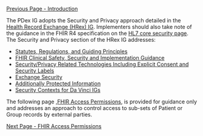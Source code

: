 [Previous Page - Introduction](introduction.html)

The PDex IG adopts the Security and Privacy approach detailed in the [Health Record Exchange (HRex) IG]({{site.data.fhir.ver.hrex}}/security.html).
Implementers should also take note of the guidance in the FHIR R4 specification on the [HL7 core security page](http://hl7.org/fhir/R4/security.html).
The Security and Privacy section of the HRex IG addresses:

- [Statutes, Regulations, and Guiding Principles](https://hl7.org/fhir/us/davinci-hrex/2024Sep/security.html#statutes-regulations-and-guiding-principles)
- [FHIR Clinical Safety, Security and Implementation Guidance](https://hl7.org/fhir/us/davinci-hrex/2024Sep/security.html#fhir-clinical-safety-security-and-implementation-guidance)
- [Security/Privacy Related Technologies Including Explicit Consent and Security Labels](https://hl7.org/fhir/us/davinci-hrex/2024Sep/security.html#security-privacy-related-technologies-including-explicit-consent)
- [Exchange Security](https://hl7.org/fhir/us/davinci-hrex/2024Sep/security.html#exchange-security)
- [Additionally Protected Information](https://hl7.org/fhir/us/davinci-hrex/2024Sep/security.html#additionally-protected-information)
- [Security Contexts for Da Vinci IGs](https://hl7.org/fhir/us/davinci-hrex/2024Sep/security.html#additionally-protected-information)


The following page ,[FHIR Access Permissions](FHIRAccessPermissions.html), is provided for guidance 
only and addresses an approach to control access to sub-sets of Patient or Group records by external 
parties.

[Next Page - FHIR Access Permissions](FHIRAccessPermissions.html)
